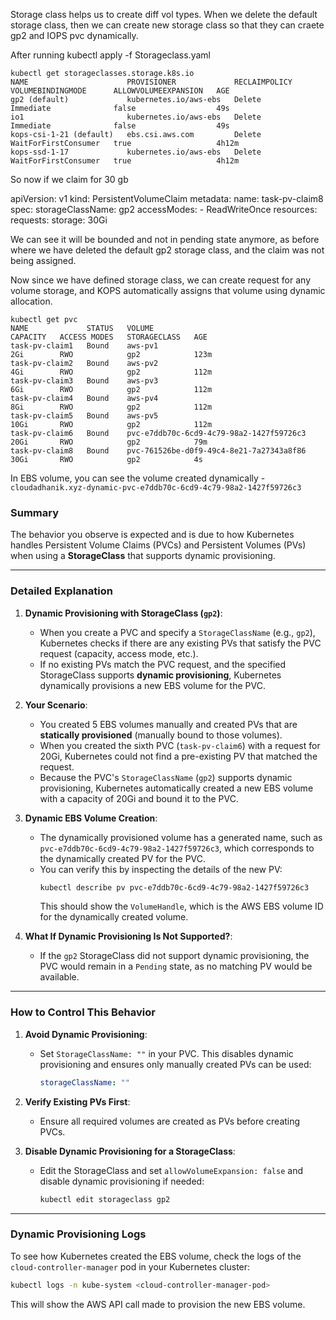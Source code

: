 
Storage class helps us to create diff vol types. When we delete the default storage class, then we can create new storage class so that they can craete gp2 and IOPS pvc dynamically.

After running kubectl apply -f Storageclass.yaml

```
kubectl get storageclasses.storage.k8s.io    
NAME                      PROVISIONER             RECLAIMPOLICY   VOLUMEBINDINGMODE      ALLOWVOLUMEEXPANSION   AGE
gp2 (default)             kubernetes.io/aws-ebs   Delete          Immediate              false                  49s
io1                       kubernetes.io/aws-ebs   Delete          Immediate              false                  49s
kops-csi-1-21 (default)   ebs.csi.aws.com         Delete          WaitForFirstConsumer   true                   4h12m
kops-ssd-1-17             kubernetes.io/aws-ebs   Delete          WaitForFirstConsumer   true                   4h12m

```

So now if we claim for 30 gb

apiVersion: v1
kind: PersistentVolumeClaim 
metadata:
  name: task-pv-claim8
spec: 
  storageClassName: gp2 
  accessModes:
    - ReadWriteOnce
  resources:
    requests:
      storage: 30Gi

We can see it will be bounded and not in pending state anymore, as before where we have deleted the default gp2 storage class, and the claim was not being assigned.

Now since we have defined storage class, we can create request for any volume storage, and KOPS automatically assigns that volume using dynamic allocation.


```
kubectl get pvc
NAME             STATUS   VOLUME                                     CAPACITY   ACCESS MODES   STORAGECLASS   AGE
task-pv-claim1   Bound    aws-pv1                                    2Gi        RWO            gp2            123m
task-pv-claim2   Bound    aws-pv2                                    4Gi        RWO            gp2            112m
task-pv-claim3   Bound    aws-pv3                                    6Gi        RWO            gp2            112m
task-pv-claim4   Bound    aws-pv4                                    8Gi        RWO            gp2            112m
task-pv-claim5   Bound    aws-pv5                                    10Gi       RWO            gp2            112m
task-pv-claim6   Bound    pvc-e7ddb70c-6cd9-4c79-98a2-1427f59726c3   20Gi       RWO            gp2            79m
task-pv-claim8   Bound    pvc-761526be-d0f9-49c4-8e21-7a27343a8f86   30Gi       RWO            gp2            4s

```

In EBS volume, you can see the volume created dynamically - 
`cloudadhanik.xyz-dynamic-pvc-e7ddb70c-6cd9-4c79-98a2-1427f59726c3`


### Summary

The behavior you observe is expected and is due to how Kubernetes handles Persistent Volume Claims (PVCs) and Persistent Volumes (PVs) when using a **StorageClass** that supports dynamic provisioning.

---

### **Detailed Explanation**

1. **Dynamic Provisioning with StorageClass (`gp2`)**:
   - When you create a PVC and specify a `StorageClassName` (e.g., `gp2`), Kubernetes checks if there are any existing PVs that satisfy the PVC request (capacity, access mode, etc.).
   - If no existing PVs match the PVC request, and the specified StorageClass supports **dynamic provisioning**, Kubernetes dynamically provisions a new EBS volume for the PVC.

2. **Your Scenario**:
   - You created 5 EBS volumes manually and created PVs that are **statically provisioned** (manually bound to those volumes).
   - When you created the sixth PVC (`task-pv-claim6`) with a request for 20Gi, Kubernetes could not find a pre-existing PV that matched the request.
   - Because the PVC's `StorageClassName` (`gp2`) supports dynamic provisioning, Kubernetes automatically created a new EBS volume with a capacity of 20Gi and bound it to the PVC.

3. **Dynamic EBS Volume Creation**:
   - The dynamically provisioned volume has a generated name, such as `pvc-e7ddb70c-6cd9-4c79-98a2-1427f59726c3`, which corresponds to the dynamically created PV for the PVC.
   - You can verify this by inspecting the details of the new PV:
     ```bash
     kubectl describe pv pvc-e7ddb70c-6cd9-4c79-98a2-1427f59726c3
     ```
     This should show the `VolumeHandle`, which is the AWS EBS volume ID for the dynamically created volume.

4. **What If Dynamic Provisioning Is Not Supported?**:
   - If the `gp2` StorageClass did not support dynamic provisioning, the PVC would remain in a `Pending` state, as no matching PV would be available.

---

### **How to Control This Behavior**

1. **Avoid Dynamic Provisioning**:
   - Set `StorageClassName: ""` in your PVC. This disables dynamic provisioning and ensures only manually created PVs can be used:
     ```yaml
     storageClassName: ""
     ```

2. **Verify Existing PVs First**:
   - Ensure all required volumes are created as PVs before creating PVCs.

3. **Disable Dynamic Provisioning for a StorageClass**:
   - Edit the StorageClass and set `allowVolumeExpansion: false` and disable dynamic provisioning if needed:
     ```bash
     kubectl edit storageclass gp2
     ```

---

### **Dynamic Provisioning Logs**
To see how Kubernetes created the EBS volume, check the logs of the `cloud-controller-manager` pod in your Kubernetes cluster:
```bash
kubectl logs -n kube-system <cloud-controller-manager-pod>
```

This will show the AWS API call made to provision the new EBS volume.